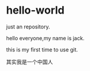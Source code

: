# hello-world
just an repository.

hello everyone,my name is jack.

this is my first time to use git.

其实我是一个中国人
